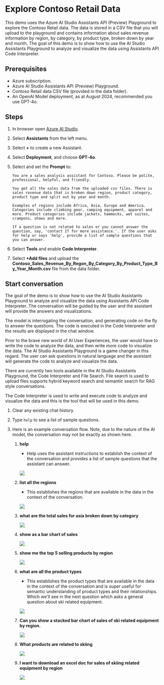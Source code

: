 # Explore Contoso Retail Data

This demo uses the Azure AI Studio Assistants API (Preview) Playground to explore the Contoso Retail data. The data is stored in a CSV file that you will upload to the playground and contains information about sales revenue information by region, by category, by product type, broken down by year and month. The goal of this demo is to show how to use the AI Studio Assistants Playground to analyze and visualize the data using Assistants API Code Interpreter.

## Prerequisites

- Azure subscription.
- Azure AI Studio Assistants API (Preview) Playground.
- Contoso Retail data CSV file (provided in the data folder).
- An OpenAI Model deployment, as at August 2024, recommended you use GPT-4o.

## Steps

1. In browser open [Azure AI Studio](https://ai.azure.com).
1. Select **Assistants** from the left menu.
1. Select **+** to create a new Assistant.
1. Select **Deployment**, and choose **GPT-4o**.
1. Select and set the **Prompt** to:

    ```text
    You are a sales analysis assistant for Contoso. Please be polite, professional, helpful, and friendly.

    You get all the sales data from the uploaded csv files. There is sales revenue data that is broken down region, product category, product type and split out by year and month.

    Examples of regions include Africa, Asia, Europe and America. Categories include climbing gear, camping equipment, apparel and more. Product categories include jackets, hammocks, wet suites, crampons, shows and more.

    If a question is not related to sales or you cannot answer the question, say, 'contact IT for more assistance.'. If the user asks for help or says 'help', provide a list of sample questions that you can answer.
    ```

1. Select **Tools** and enable **Code Interpreter**.
1. Select **+Add files** and upload the **Contoso_Sales_Revenue_By_Regon_By_Category_By_Product_Type_By_Year_Month.csv** file from the data folder.

## Start conversation

The goal of the demo is to show how to use the AI Studio Assistants Playground to analyze and visualize the data using Assistants API Code Interpreter. The conversation will be guided by the user and the assistant will provide the answers and visualizations.

The model is interrogating the conversation, and generating code on the fly to answer the questions. The code is executed in the Code Interpreter and the results are displayed in the chat window.

Prior to the brave new world of AI User Experiences, the user would have to write the code to analyze the data, and then write more code to visualize the data. The AI Studio Assistants Playground is a game changer in this regard. The user can ask questions in natural language and the assistant will generate the code to analyze and visualize the data.

There are currently two tools available in the AI Studio Assistants Playground, the Code Interpreter and File Search. File search is used to upload files supports hybrid keyword search and semantic search for RAG style conversations.

The Code Interpreter is used to write and execute code to analyze and visualize the data and this is the tool that will be used in this demo.

1. Clear any existing chat history.
1. Type `help` to see a list of sample questions.
1. Here is an example conversation flow. Note, due to the nature of the AI model, the conversation may not be exactly as shown here.

    1. **help**
        - Help uses the assistant instructions to establish the context of the conversation and provides a list of sample questions that the assistant can answer.

        ![](media/help.png)

    1. **list all the regions**
        - This establishes the regions that are available in the data in the context of the conversation.

        ![](media/list-regions.png)

    1. **what are the total sales for asia broken down by category**

        ![](media/total-sales-asia.png)

    1. **show as a bar chart of sales**

        ![](media/show-bar-chart-asia-sales.png)

    1. **show me the top 5 selling products by region**

        ![](media/top-5-selling-products-by-region.png)

    1. **what are all the product types**
        - This establishes the product types that are available in the data in the context of the conversation and is super useful for semantic understanding of product types and their relationships. Which we'll see in the next question which asks a general question about ski related equipment.

        ![](media/product-types.png)

    1. **Can you show a stacked bar chart of sales of ski related equipment by region.**

        ![](media/ski-related-gear-sales.png)

    1. **What products are related to skiing**

        ![](media/ski-related-gear.png)

    1. **I want to download an excel doc for sales of skiing related equipment by region**

        ![](media/download-excel.png)

 